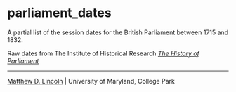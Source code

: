 # parliament_dates

A partial list of the session dates for the British Parliament between 1715 and 1832.

Raw dates from The Institute of Historical Research [*The History of Parliament*](http://www.historyofparliamentonline.org/research/parliaments)

***

[Matthew D. Lincoln](http://matthewlincoln.net) | University of Maryland, College Park
